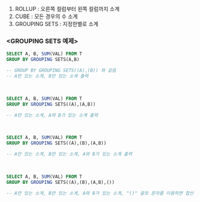 1. ROLLUP : 오른쪽 컬럼부터 왼쪽 컬럼까지 소계
2. CUBE : 모든 경우의 수 소계
3. GROUPING SETS : 지정한별로 소계

### <GROUPING SETS 예제>
```sql
SELECT A, B, SUM(VAL) FROM T
GROUP BY GROUPING SETS(A,B)

-- GROUP BY GROUPING SETS((A),(B)) 와 같음
-- A만 있는 소계, B만 있는 소계 출력
```
​
```sql
SELECT A, B, SUM(VAL) FROM T
GROUP BY GROUPING SETS((A),(A,B))

-- A만 있는 소계, A와 B가 있는 소계 출력
```
​
```sql
SELECT A, B, SUM(VAL) FROM T
GROUP BY GROUPING SETS((A),(B),(A,B))

-- A만 있는 소계, B만 있는 소계, A와 B가 있는 소계 출력
```
​
```sql
SELECT A, B, SUM(VAL) FROM T
GROUP BY GROUPING SETS((A),(B),(A,B),())

-- A만 있는 소계, B만 있는 소계, A와 B가 있는 소계, "()" 괄호 문자를 이용하면 합산 데이터를 받을 수 있음.
```